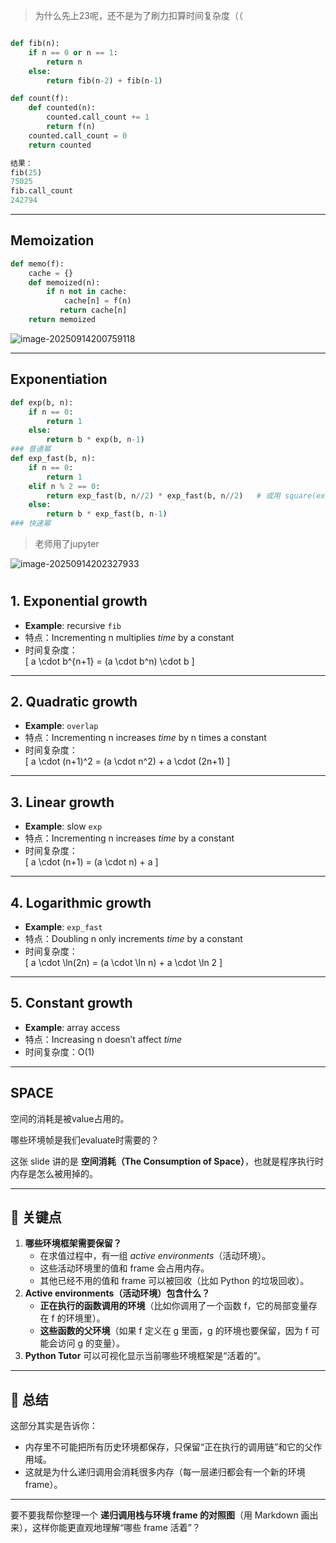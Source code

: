 > 为什么先上23呢，还不是为了刷力扣算时间复杂度（（

```python

def fib(n):
    if n == 0 or n == 1:
        return n
    else:
        return fib(n-2) + fib(n-1)

def count(f):
    def counted(n):
        counted.call_count += 1
        return f(n)
    counted.call_count = 0
    return counted

结果：
fib(25)
75025
fib.call_count
242794
```

--------

## Memoization

```python
def memo(f):
    cache = {}
    def memoized(n):
        if n not in cache:
            cache[n] = f(n)
           return cache[n]
    return memoized
```

![image-20250914200759118](C:\Users\ZHAOKAI\AppData\Roaming\Typora\typora-user-images\image-20250914200759118.png)

------

## Exponentiation

```python
def exp(b, n):
    if n == 0:
        return 1
    else:
        return b * exp(b, n-1)
### 普通幂
def exp_fast(b, n):
    if n == 0:
        return 1
    elif n % 2 == 0:
        return exp_fast(b, n//2) * exp_fast(b, n//2)   # 或用 square(exp_fast(b, n/2))
    else:
        return b * exp_fast(b, n-1)
### 快速幂
```

> 老师用了jupyter

![image-20250914202327933](C:\Users\ZHAOKAI\AppData\Roaming\Typora\typora-user-images\image-20250914202327933.png)

# 

## 1. Exponential growth
- **Example**: recursive `fib`
- 特点：Incrementing n multiplies *time* by a constant
- 时间复杂度：  
  \[
  a \cdot b^{n+1} = (a \cdot b^n) \cdot b
  \]

---

## 2. Quadratic growth
- **Example**: `overlap`
- 特点：Incrementing n increases *time* by n times a constant
- 时间复杂度：  
  \[
  a \cdot (n+1)^2 = (a \cdot n^2) + a \cdot (2n+1)
  \]

---

## 3. Linear growth
- **Example**: slow `exp`
- 特点：Incrementing n increases *time* by a constant
- 时间复杂度：  
  \[
  a \cdot (n+1) = (a \cdot n) + a
  \]

---

## 4. Logarithmic growth
- **Example**: `exp_fast`
- 特点：Doubling n only increments *time* by a constant
- 时间复杂度：  
  \[
  a \cdot \ln(2n) = (a \cdot \ln n) + a \cdot \ln 2
  \]

---

## 5. Constant growth
- **Example**: array access
- 特点：Increasing n doesn’t affect *time*  
- 时间复杂度：O(1)

----------

## SPACE

空间的消耗是被value占用的。

哪些环境帧是我们evaluate时需要的？

这张 slide 讲的是 **空间消耗（The Consumption of Space）**，也就是程序执行时内存是怎么被用掉的。

------

## 📌 关键点

1. **哪些环境框架需要保留？**
   - 在求值过程中，有一组 *active environments*（活动环境）。
   - 这些活动环境里的值和 frame 会占用内存。
   - 其他已经不用的值和 frame 可以被回收（比如 Python 的垃圾回收）。
2. **Active environments（活动环境）包含什么？**
   - **正在执行的函数调用的环境**（比如你调用了一个函数 f，它的局部变量存在 f 的环境里）。
   - **这些函数的父环境**（如果 f 定义在 g 里面，g 的环境也要保留，因为 f 可能会访问 g 的变量）。
3. **Python Tutor** 可以可视化显示当前哪些环境框架是“活着的”。

------

## 🎯 总结

这部分其实是告诉你：

- 内存里不可能把所有历史环境都保存，只保留“正在执行的调用链”和它的父作用域。
- 这就是为什么递归调用会消耗很多内存（每一层递归都会有一个新的环境 frame）。

------

要不要我帮你整理一个 **递归调用栈与环境 frame 的对照图**（用 Markdown 画出来），这样你能更直观地理解“哪些 frame 活着”？

 